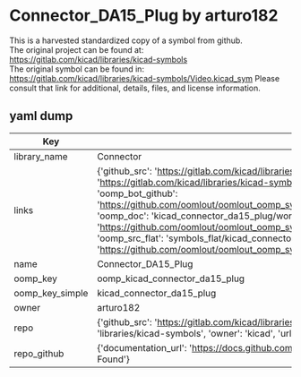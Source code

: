 # Connector_DA15_Plug by arturo182  
This is a harvested standardized copy of a symbol from github.  
The original project can be found at:  
https://gitlab.com/kicad/libraries/kicad-symbols  
The original symbol can be found in:
https://gitlab.com/kicad/libraries/kicad-symbols/Video.kicad_sym
Please consult that link for additional, details, files, and license information.  
## yaml dump  
| Key | Value |  
| --- | --- |  
| library_name | Connector |  
| links | {'github_src': 'https://gitlab.com/kicad/libraries/kicad-symbols/Video.kicad_sym', 'github_src_repo': 'https://gitlab.com/kicad/libraries/kicad-symbols', 'oomp_bot': 'kicad_connector_da15_plug/working', 'oomp_bot_github': 'https://github.com/oomlout/oomlout_oomp_symbol_bot/tree/main/kicad_connector_da15_plug/working', 'oomp_doc': 'kicad_connector_da15_plug/working', 'oomp_doc_github': 'https://github.com/oomlout/oomlout_oomp_symbol_doc/tree/main/kicad_connector_da15_plug/working', 'oomp_src_flat': 'symbols_flat/kicad_connector_da15_plug/working', 'oomp_src_flat_github': 'https://github.com/oomlout/oomlout_oomp_symbol_src/tree/main/kicad_connector_da15_plug/working'} |  
| name | Connector_DA15_Plug |  
| oomp_key | oomp_kicad_connector_da15_plug |  
| oomp_key_simple | kicad_connector_da15_plug |  
| owner | arturo182 |  
| repo | {'github_src': 'https://gitlab.com/kicad/libraries/kicad-symbols/Video.kicad_sym', 'name': 'libraries/kicad-symbols', 'owner': 'kicad', 'url': 'https://gitlab.com/kicad/libraries/kicad-symbols'} |  
| repo_github | {'documentation_url': 'https://docs.github.com/rest/repos/repos#get-a-repository', 'message': 'Not Found'} |  

